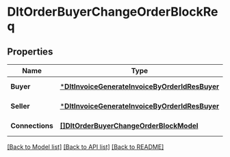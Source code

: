 # DltOrderBuyerChangeOrderBlockReq

## Properties
Name | Type | Description | Notes
------------ | ------------- | ------------- | -------------
**Buyer** | [***DltInvoiceGenerateInvoiceByOrderIdResBuyer**](dltInvoiceGenerateInvoiceByOrderIdRes_buyer.md) |  | [default to null]
**Seller** | [***DltInvoiceGenerateInvoiceByOrderIdResBuyer**](dltInvoiceGenerateInvoiceByOrderIdRes_buyer.md) |  | [default to null]
**Connections** | [**[]DltOrderBuyerChangeOrderBlockModel**](dltOrderBuyerChangeOrderBlockModel.md) |  | [default to null]

[[Back to Model list]](../README.md#documentation-for-models) [[Back to API list]](../README.md#documentation-for-api-endpoints) [[Back to README]](../README.md)

